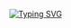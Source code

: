 <a href="https://git.io/typing-svg"><img src="https://readme-typing-svg.demolab.com?font=Fira+Code&pause=1000&color=38F7DF&width=435&lines=Coming+soon..." alt="Typing SVG" /></a>
<!--
**HeadTDev/HeadTDev** is a ✨ _special_ ✨ repository because its `README.md` (this file) appears on your GitHub profile.

Here are some ideas to get you started:

- 🔭 I’m currently working on ...
- 🌱 I’m currently learning ...
- 👯 I’m looking to collaborate on ...
- 🤔 I’m looking for help with ...
- 💬 Ask me about ...
- 📫 How to reach me: ...
- 😄 Pronouns: ...
- ⚡ Fun fact: ...
-->
